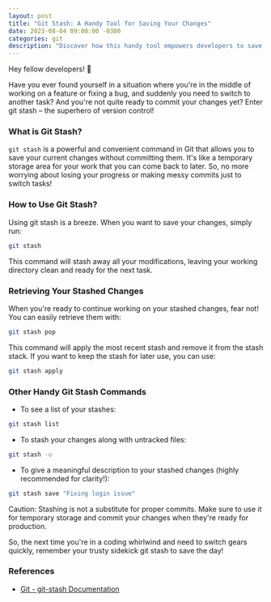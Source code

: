 ```yaml
---
layout: post
title: "Git Stash: A Handy Tool for Saving Your Changes"
date: 2023-08-04 09:00:00 -0300
categories: git
description: "Discover how this handy tool empowers developers to save and manage their changes effortlessly, ensuring a seamless workflow without messy commits."
---
```


Hey fellow developers! 👋

Have you ever found yourself in a situation where you're in the middle of working on a feature or fixing a bug, and suddenly you need to switch to another task? And you're not quite ready to commit your changes yet? Enter git stash – the superhero of version control!

### What is Git Stash?

`git stash` is a powerful and convenient command in Git that allows you to save your current changes without committing them. It's like a temporary storage area for your work that you can come back to later. So, no more worrying about losing your progress or making messy commits just to switch tasks!

### How to Use Git Stash?

Using git stash is a breeze. When you want to save your changes, simply run:

```bash
git stash
```

This command will stash away all your modifications, leaving your working directory clean and ready for the next task.

### Retrieving Your Stashed Changes

When you're ready to continue working on your stashed changes, fear not! You can easily retrieve them with:

```bash
git stash pop
```

This command will apply the most recent stash and remove it from the stash stack. If you want to keep the stash for later use, you can use:

```bash
git stash apply
```

### Other Handy Git Stash Commands

- To see a list of your stashes:

```bash
git stash list
```

- To stash your changes along with untracked files:

```bash
git stash -u
```

- To give a meaningful description to your stashed changes (highly recommended for clarity!):

```bash
git stash save "Fixing login issue"
```

Caution: Stashing is not a substitute for proper commits. Make sure to use it for temporary storage and commit your changes when they're ready for production.

So, the next time you're in a coding whirlwind and need to switch gears quickly, remember your trusty sidekick git stash to save the day!

### References

- [Git - git-stash Documentation](https://git-scm.com/docs/git-stash)
